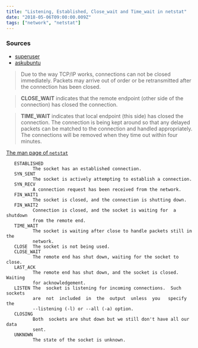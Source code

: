 ```yaml
---
title: "Listening, Established, Close_wait and Time_wait in netstat"
date: "2018-05-06T09:00:00.009Z"
tags: ["network", "netstat"]
---
```

### Sources
* [superuser](https://superuser.com/questions/173535/what-are-close-wait-and-time-wait-states)
* [askubuntu](https://askubuntu.com/questions/538443/whats-the-difference-between-port-status-listening-time-wait-close-wait)

> Due to the way TCP/IP works, connections can not be closed immediately. Packets may arrive out of order or be retransmitted after the connection has been closed. 

> **CLOSE_WAIT** indicates that the remote endpoint (other side of the connection) has closed the connection. 

> **TIME_WAIT** indicates that local endpoint (this side) has closed the connection. The connection is being kept around so that any delayed packets can be matched to the connection and handled appropriately. The connections will be removed when they time out within four minutes. 

[The man page of `netstat`](http://manpages.ubuntu.com/netstat)
```
   ESTABLISHED
          The socket has an established connection.
   SYN_SENT
          The socket is actively attempting to establish a connection.
   SYN_RECV
          A connection request has been received from the network.
   FIN_WAIT1
          The socket is closed, and the connection is shutting down.
   FIN_WAIT2
          Connection is closed, and the socket is waiting for  a  shutdown
          from the remote end.
   TIME_WAIT
          The socket is waiting after close to handle packets still in the
          network.
   CLOSE  The socket is not being used.
   CLOSE_WAIT
          The remote end has shut down, waiting for the socket to close.
   LAST_ACK
          The remote end has shut down, and the socket is closed.  Waiting
          for acknowledgement.
   LISTEN The  socket is listening for incoming connections.  Such sockets
          are  not  included  in  the  output  unless  you   specify   the
          --listening (-l) or --all (-a) option.
   CLOSING
          Both  sockets are shut down but we still don't have all our data
          sent.
   UNKNOWN
          The state of the socket is unknown.
```
